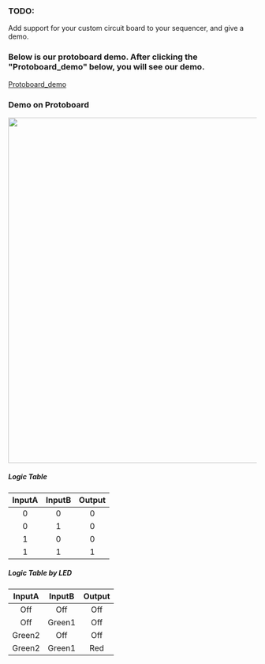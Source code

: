 ### TODO:

Add support for your custom circuit board to your sequencer, and give a demo.

### Below is our protoboard demo. After clicking the "Protoboard_demo" below, you will see our demo.

[Protoboard_demo](https://github.com/lihzhao14/ese-5190-lab2-B/blob/main/protoboard_demo.md)

### Demo on Protoboard

<div align=center>
<img src="https://github.com/lihzhao14/ese-5190-lab2-B/blob/main/image/protoboard_demo.gif" width="700">  
</div>

##### Logic Table

|InputA|InputB|Output|
| :---: | :---: | :---: |
| 0 | 0 | 0 |
| 0 | 1 | 0 |
| 1 | 0 | 0 |
| 1 | 1 | 1 |

##### Logic Table by LED

|InputA|InputB|Output|
| :---: | :---: | :---: |
| Off | Off | Off |
| Off | Green1 | Off |
| Green2 | Off | Off |
| Green2 | Green1 | Red |
